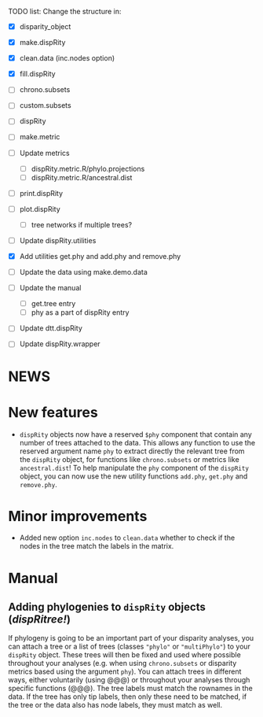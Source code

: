 TODO list:
Change the structure in:
 - [x] disparity_object
 - [x] make.dispRity
 - [x] clean.data (inc.nodes option)
 - [x] fill.dispRity 
 - [ ] chrono.subsets
 - [ ] custom.subsets
 - [ ] dispRity
 - [ ] make.metric
 - [ ] Update metrics
    - [ ] dispRity.metric.R/phylo.projections
    - [ ] dispRity.metric.R/ancestral.dist
 - [ ] print.dispRity
 - [ ] plot.dispRity 
    - [ ] tree networks if multiple trees?
 - [ ] Update dispRity.utilities
 - [x] Add utilities get.phy and add.phy and remove.phy
 - [ ] Update the data using make.demo.data
 - [ ] Update the manual
    - [ ] get.tree entry
    - [ ] phy as a part of dispRity entry
 - [ ] Update dtt.dispRity
 - [ ] Update dispRity.wrapper


# NEWS

# New features
 * `dispRity` objects now have a reserved `$phy` component that contain any number of trees attached to the data. This allows any function to use the reserved argument name `phy` to extract directly the relevant tree from the `dispRity` object, for functions like `chrono.subsets` or metrics like `ancestral.dist`! To help manipulate the `phy` component of the `dispRity` object, you can now use the new utility functions `add.phy`, `get.phy` and `remove.phy`.

# Minor improvements
 * Added new option `inc.nodes` to `clean.data` whether to check if the nodes in the tree match the labels in the matrix.








# Manual

## Adding phylogenies to `dispRity` objects (*dispRitree!*)

If phylogeny is going to be an important part of your disparity analyses, you can attach a tree or a list of trees (classes `"phylo"` or `"multiPhylo"`) to your `dispRity` object.
These trees will then be fixed and used where possible throughout your analyses (e.g. when using `chrono.subsets` or disparity metrics based using the argument `phy`).
You can attach trees in different ways, either voluntarily (using @@@) or throughout your analyses through specific functions (@@@).
The tree labels must match the rownames in the data. If the tree has only tip labels, then only these need to be matched, if the tree or the data also has node labels, they must match as well.
